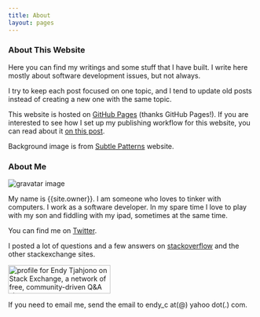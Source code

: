 ```yaml
---
title: About
layout: pages
---
```


<div class="postbox">

### About This Website

Here you can find my writings and some stuff that I have built. I write here mostly about software development issues, but not always.

I try to keep each post focused on one topic, and I tend to update old posts instead of creating a new one with the same topic.

This website is hosted on [GitHub Pages](http://pages.github.com/) (thanks GitHub Pages!). If you are interested to see how I set up my publishing workflow for this website, you can read about it [on this post](http://endycahyono.com/article/my-publishing-workflow/).

Background image is from [Subtle Patterns](http://subtlepatterns.com/) website.

### About Me

![gravatar image](http://www.gravatar.com/avatar/568da03c8b2c0b8dbf4210d2d30111fd.png)

My name is {{site.owner}}. I am someone who loves to tinker with computers. I work as a software developer. In my spare time I love to play with my son and fiddling with my ipad, sometimes at the same time.

You can find me on <i class="icon-twitter"></i> [Twitter](https://twitter.com/endy_tj).

I posted a lot of questions and a few answers on [stackoverflow](http://stackoverflow.com/users/196451/endy-tjahjono) and the other stackexchange sites.

<a href="http://stackexchange.com/users/67068">
<img src="http://stackexchange.com/users/flair/67068.png" width="208" height="58" alt="profile for Endy Tjahjono on Stack Exchange, a network of free, community-driven Q&amp;A sites" title="profile for Endy Tjahjono on Stack Exchange, a network of free, community-driven Q&amp;A sites">
</a>

If you need to email me, send the email to endy_c at(@) yahoo dot(.) com.

</div>
